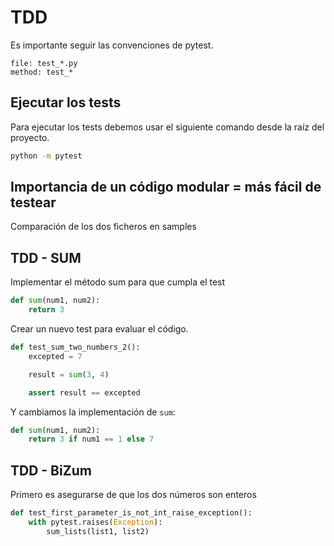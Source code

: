 # TDD

Es importante seguir las convenciones de pytest.

```
file: test_*.py
method: test_*
```

## Ejecutar los tests

Para ejecutar los tests debemos usar el siguiente comando desde la raíz del proyecto.

```bash
python -m pytest
```

## Importancia de un código modular = más fácil de testear

Comparación de los dos ficheros en samples

## TDD - SUM

Implementar el método sum para que cumpla el test

```py
def sum(num1, num2):
    return 3
```

Crear un nuevo test para evaluar el código.

```py
def test_sum_two_numbers_2():
    excepted = 7

    result = sum(3, 4)

    assert result == excepted
```

Y cambiamos la implementación de `sum`:

```py
def sum(num1, num2):
    return 3 if num1 == 1 else 7
```

## TDD - BiZum

Primero es asegurarse de que los dos números son enteros

```py
def test_first_parameter_is_not_int_raise_exception():
    with pytest.raises(Exception):
        sum_lists(list1, list2)
```
